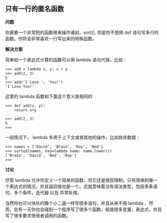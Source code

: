## 只有一行的匿名函数

**问题**

你需要一个非常短的函数用来操作诸如，sort(), 但是你不想用 def 语句写多行的函数。你将会非常喜欢一行写出来的特殊函数。

**解决方案**

简单如一个表达式计算的函数可以用 lambda 语句代替。比如：

    >>> add = lambda x, y: x + y
    >>> add(2, 3)
    5
    >>> add('I Love ', 'You!')
    'I Love You!'
    
这里的 lambda 函数和下面这个意义是相同的

    >>> def add(x, y):
        return x+y

    >>> add(2, 3)
    5
    >>> 
    
一般情况下， lambda 多用于上下文或者其他的操作，比如排序数据：

    >>> names = ['David', 'Brain', 'Ray', 'Ned']
    >>> sorted(names, key=lambda name: name.lower())
    ['Brain', 'David', 'Ned', 'Ray']
    >>> 
    
**讨论**

尽管 lambda 允许你定义一个简单的函数，但它还是很受限制。只有简单的像一个表达式的情况，并且返回值也是一个。这就意味着没有语法类型，包括多条语句，多个条件，迭代器 以及 异常处理。

当然你也可以快乐的像个小二逼一样写很多语句，并且从来不用 lambda 。然而，总有一天你也会碰到一个程序写了很多个函数，赋值很多变量，表达式，并且写了很多要求使用者调用的函数。
